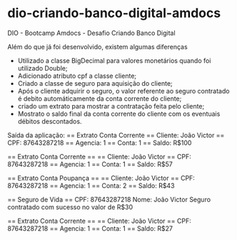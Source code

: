 # dio-criando-banco-digital-amdocs
DIO - Bootcamp Amdocs - Desafio Criando Banco Digital

Além do que já foi desenvolvido, existem algumas diferenças
 - Utilizado a classe BigDecimal para valores monetários quando foi utilizado Double;
 - Adicionado atributo cpf a classe cliente;
 - Criado a classe de seguro para aquisição do cliente;
 - Após o cliente adquirir o seguro, o valor referente ao seguro contratado é debito automáticamente da conta corrente do cliente;
 - criado um extrato para mostrar a contratação feita pelo cliente;
 - Mostrato o saldo final da conta corrente do cliente com os eventuais débitos descontados.


Saída da aplicação:
== Extrato Conta Corrente
== Cliente: João Victor
== CPF: 87643287218
== Agencia: 1
== Conta: 1
== Saldo: R$100

== Extrato Conta Corrente ==
== Cliente: João Victor
== CPF: 87643287218
== Agencia: 1
== Conta: 1
== Saldo: R$57

== Extrato Conta Poupança ==
== Cliente: João Victor
== CPF: 87643287218
== Agencia: 1
== Conta: 2
== Saldo: R$43

== Seguro de Vida ==
CPF: 87643287218
Nome: João Victor
Seguro contratado com sucesso no valor de R$30

== Extrato Conta Corrente ==
== Cliente: João Victor
== CPF: 87643287218
== Agencia: 1
== Conta: 1
== Saldo: R$27
